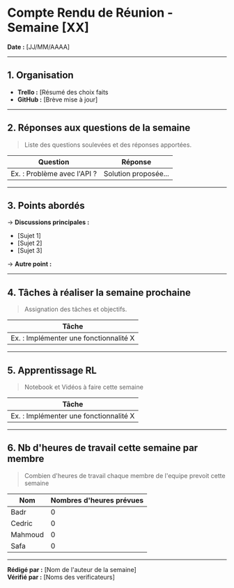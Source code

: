 # Compte Rendu de Réunion - Semaine [XX]

**Date :** [JJ/MM/AAAA]  

---

## 1. Organisation
- **Trello :** [Résumé des choix faits
- **GitHub :** [Brève mise à jour]

---

## 2. Réponses aux questions de la semaine
> Liste des questions soulevées et des réponses apportées.

| Question | Réponse |
|------------|----------|
| Ex. : Problème avec l'API ? | Solution proposée... |

---

## 3. Points abordés
-> **Discussions principales :**  
  - [Sujet 1]
  - [Sujet 2]
  - [Sujet 3]
 
-> **Autre point :**  

---

## 4. Tâches à réaliser la semaine prochaine
> Assignation des tâches et objectifs.

| Tâche  | 
|---------|
| Ex. : Implémenter une fonctionnalité X  |

---

## 5. Apprentissage RL
> Notebook et Vidéos à faire cette semaine

| Tâche  | 
|---------|
| Ex. : Implémenter une fonctionnalité X  |


---

## 6. Nb d'heures de travail cette semaine par membre
> Combien d'heures de travail chaque membre de l'equipe prevoit cette semaine

|  Nom   |  Nombres d'heures prévues   |
|-----|-----|
| Badr  | 0  |
| Cedric  | 0  |
| Mahmoud  | 0 |
| Safa  | 0 |

---

**Rédigé par :** [Nom de l'auteur de la semaine]  
**Vérifié par :** [Noms des verificateurs]  
